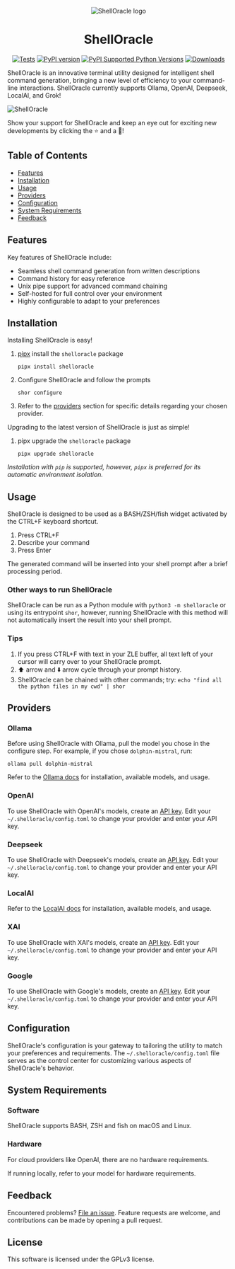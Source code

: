 <p align="center">
  <img src="https://i.imgur.com/IsQYInJ.png" alt="ShellOracle logo"/>
</p>

<h1 align="center">ShellOracle</h1>

<p align="center">
<a href="https://github.com/djcopley/ShellOracle/actions/workflows/tests.yml"><img src="https://github.com/djcopley/ShellOracle/actions/workflows/tests.yml/badge.svg?branch=main" alt="Tests" /></a> <a href="https://badge.fury.io/py/shelloracle"><img src="https://badge.fury.io/py/shelloracle.svg" alt="PyPI version" /></a> <a href="https://pypi.python.org/pypi/shelloracle/"><img src="https://img.shields.io/pypi/pyversions/shelloracle.svg" alt="PyPI Supported Python Versions" /></a> <a href="https://pepy.tech/project/shelloracle"><img src="https://static.pepy.tech/badge/shelloracle" alt="Downloads" /></a>
</p>

ShellOracle is an innovative terminal utility designed for intelligent shell command generation, bringing a new level of
efficiency to your command-line interactions. ShellOracle currently supports Ollama, OpenAI, Deepseek, LocalAI, and Grok!

![ShellOracle](https://i.imgur.com/lqTW1lO.gif)

Show your support for ShellOracle and keep an eye out for exciting new developments by clicking the ⭐ and a 👀!

## Table of Contents

- [Features](#features)
- [Installation](#installation)
- [Usage](#usage)
- [Providers](#providers)
- [Configuration](#configuration)
- [System Requirements](#system-requirements)
- [Feedback](#feedback)

## Features

Key features of ShellOracle include:

* Seamless shell command generation from written descriptions
* Command history for easy reference
* Unix pipe support for advanced command chaining
* Self-hosted for full control over your environment
* Highly configurable to adapt to your preferences

## Installation

Installing ShellOracle is easy!

1. [pipx](https://pipx.pypa.io/latest/) install the `shelloracle` package
    ```shell
    pipx install shelloracle
    ```
2. Configure ShellOracle and follow the prompts
    ```shell
    shor configure
    ```
3. Refer to the [providers](#providers) section for specific details regarding your chosen provider.

Upgrading to the latest version of ShellOracle is just as simple!

1. pipx upgrade the `shelloracle` package
    ```shell
   pipx upgrade shelloracle
   ```

*Installation with `pip` is supported, however, `pipx` is preferred for its automatic environment isolation.*

## Usage

ShellOracle is designed to be used as a BASH/ZSH/fish widget activated by the CTRL+F keyboard shortcut.

1. Press CTRL+F
2. Describe your command
3. Press Enter

The generated command will be inserted into your shell prompt after a brief processing period.

### Other ways to run ShellOracle

ShellOracle can be run as a Python module with `python3 -m shelloracle` or using its entrypoint `shor`, however,
running ShellOracle with this method will not automatically insert the result into your shell prompt.

### Tips

1. If you press CTRL+F with text in your ZLE buffer, all text left of your cursor will carry over to your ShellOracle
   prompt.
2. ⬆️ arrow and ⬇️ arrow cycle through your prompt history.
3. ShellOracle can be chained with other commands; try: `echo "find all the python files in my cwd" | shor`

## Providers

### Ollama

Before using ShellOracle with Ollama, pull the model you chose in the configure step.
For example, if you chose `dolphin-mistral`, run:

```shell
ollama pull dolphin-mistral
```

Refer to the [Ollama docs](https://ollama.ai) for installation, available models, and usage.

### OpenAI

To use ShellOracle with OpenAI's models, create an [API key](https://platform.openai.com/account/api-keys). Edit
your `~/.shelloracle/config.toml` to change your provider and enter your API key.

### Deepseek

To use ShellOracle with Deepseek's models, create an [API key](https://platform.deepseek.com/api_keys). Edit
your `~/.shelloracle/config.toml` to change your provider and enter your API key.

### LocalAI

Refer to the [LocalAI docs](https://localai.io/) for installation, available models, and usage.

### XAI

To use ShellOracle with XAI's models, create an [API key](https://docs.x.ai/docs/quickstart#creating-an-api-key).
Edit your `~/.shelloracle/config.toml` to change your provider and enter your API key.

### Google

To use ShellOracle with Google's models, create an [API key](https://aistudio.google.com/app/apikey).
Edit your `~/.shelloracle/config.toml` to change your provider and enter your API key.

## Configuration

ShellOracle's configuration is your gateway to tailoring the utility to match your preferences and requirements.
The `~/.shelloracle/config.toml` file serves as the control center for customizing various aspects of ShellOracle's
behavior.

## System Requirements

### Software

ShellOracle supports BASH, ZSH and fish on macOS and Linux.

### Hardware

For cloud providers like OpenAI, there are no hardware requirements.

If running locally, refer to your model for hardware requirements.

## Feedback

Encountered problems? [File an issue](https://github.com/djcopley/ShellOracle/issues/new). Feature requests are welcome,
and contributions can be made by opening a pull request.

## License

This software is licensed under the GPLv3 license.
